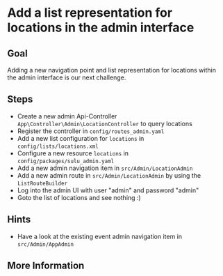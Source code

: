 Add a list representation for locations in the admin interface
==============================================================

Goal
----

Adding a new navigation point and list representation for locations within the admin interface 
is our next challenge.

Steps
-----

* Create a new admin Api-Controller `App\Controller\Admin\LocationController` to query locations
* Register the controller in `config/routes_admin.yaml`
* Add a new list configuration for `locations` in `config/lists/locations.xml`
* Configure a new resource `locations` in `config/packages/sulu_admin.yaml`
* Add a new admin navigation item in `src/Admin/LocationAdmin`
* Add a new admin route in `src/Admin/LocationAdmin` by using the `ListRouteBuilder`
* Log into the admin UI with user "admin" and password "admin"
* Goto the list of locations and see nothing :)

Hints
-----

* Have a look at the existing event admin navigation item in `src/Admin/AppAdmin`

More Information
----------------

